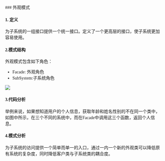 <font face="微软雅黑">
### 外观模式

#### 1. 定义
为子系统的一组接口提供一个统一接口。定义了一个更高层的接口，使子系统更加容易使用。

#### 2.模式结构
外观模式包含如下角色：

* Facade: 外观角色
* SubSystem:子系统角色

![](http://i.imgur.com/yqUahtE.jpg)

#### 3.代码分析

举例来说，如果想知道用户的个人信息，获取年龄和姓名性别的不在同一个类中，如图中所示，在三个不同的系统中，而在Facade中调用这三个函数，返回个人信息。

#### 4.模式分析
为子系统的访问提供一个简单而单一的入口，通过一内一个新的外观类可以降低原有系统的复杂度，同时降低客户类与子系统类的耦合度。